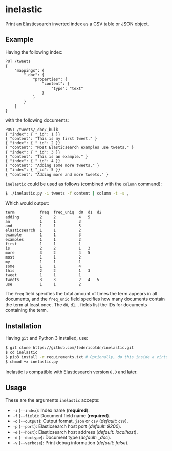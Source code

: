# inelastic
Print an Elasticsearch inverted index as a CSV table or JSON object.

## Example

Having the following index:
```
PUT /tweets
{
    "mappings": {
        "_doc": {
            "properties": {
                "content": {
                    "type": "text"
                }
            }
        }
    }
}
```

with the following documents:
```
POST /tweets/_doc/_bulk
{ "index": { "_id": 1 }}
{ "content": "This is my first tweet." }
{ "index": { "_id": 2 }}
{ "content": "Most Elasticsearch examples use tweets." }
{ "index": { "_id": 3 }}
{ "content": "This is an example." }
{ "index": { "_id": 4 }}
{ "content": "Adding some more tweets." }
{ "index": { "_id": 5 }}
{ "content": "Adding more and more tweets." }
```

`inelastic` could be used as follows (combined with the `column` command):

```bash
$ ./inelastic.py -i tweets -f content | column -t -s ,
```

Which would output:
```
term           freq  freq_uniq  d0  d1  d2
adding         2     2          4   5
an             1     1          3
and            1     1          5
elasticsearch  1     1          2
example        1     1          3
examples       1     1          2
first          1     1          1
is             2     2          1   3
more           3     2          4   5
most           1     1          2
my             1     1          1
some           1     1          4
this           2     2          1   3
tweet          1     1          1
tweets         3     3          2   4   5
use            1     1          2
```

The `freq` field specifies the total amount of times the term appears in all documents, and the `freq_uniq` field specifies how many documents contain the term at least once. The `d0`, `d1`... fields list the IDs for documents containing the term.

## Installation
Having `git` and Python 3 installed, use:
```bash
$ git clone https://github.com/federicotdn/inelastic.git
$ cd inelastic
$ pip3 install -r requirements.txt # Optionally, do this inside a virtual environment
$ chmod +x inelastic.py
```

Inelastic is compatible with Elasticsearch version `6.0` and later.

## Usage
These are the arguments `inelastic` accepts:
- `-i` (`--index`): Index name (**required**).
- `-f` (`--field`): Document field name (**required**).
- `-o` (`--output`): Output format, `json` or `csv` (*default: `csv`*).
- `-p` (`--port`): Elasticsearch host port (*default: 9200*).
- `-e` (`--host`): Elasticsearch host address (*default: localhost*).
- `-d` (`--doctype`): Document type (*default: _doc*).
- `-v` (`--verbose`): Print debug information (*default: false*).
